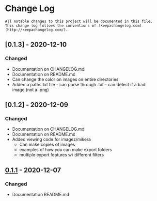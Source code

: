 # Change Log
	All notable changes to this project will be documented in this file. This change log follows the conventions of [keepachangelog.com](http://keepachangelog.com/).


## [0.1.3] - 2020-12-10
### Changed
- Documentation on CHANGELOG.md
- Documentation on README.md
- Can change the color on images on entire directories
- Added a paths.txt file 
        - can parse through .txt 
        - can detect if a bad image (not a .png)

## [0.1.2] - 2020-12-09
### Changed
- Documentation on CHANGELOG.md
- Documentation on README.md
- Added viewing code for imagez/mikera
	- Can make copies of images
	- examples of how you can make export folders
	- multiple export features w/ different filters

## [0.1.1] - 2020-12-07
### Changed
- Documentation README.md

[Future hosting website]: dc9.x10host.com
[Unreleased]: https://github.com/your-name/cov-rgb-bgr-converter/compare/0.1.1...HEAD
[0.1.1]: https://github.com/your-name/cov-rgb-bgr-converter/compare/0.1.0...0.1.1
